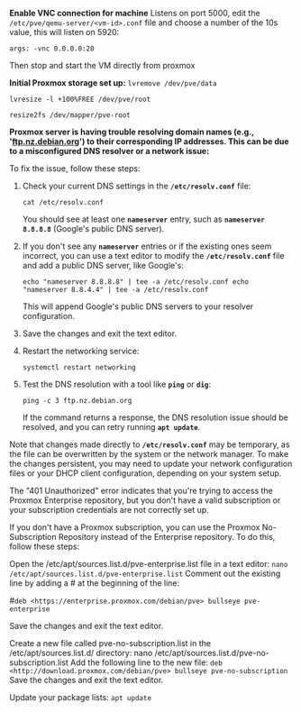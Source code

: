 **Enable VNC connection for machine**
Listens on port 5000, edit the `/etc/pve/qemu-server/<vm-id>.conf` file and choose a number of the 10s value, this will listen on 5920:
```
args: -vnc 0.0.0.0:20
```

Then stop and start the VM directly from proxmox

**Initial Proxmox storage set up:** `lvremove /dev/pve/data`

`lvresize -l +100%FREE /dev/pve/root`

`resize2fs /dev/mapper/pve-root`

**Proxmox server is having trouble resolving domain names (e.g., '[ftp.nz.debian.org](http://ftp.nz.debian.org)') to their corresponding IP addresses. This can be due to a misconfigured DNS resolver or a network issue:**

To fix the issue, follow these steps:

1. Check your current DNS settings in the **`/etc/resolv.conf`** file:
    
    `cat /etc/resolv.conf`
    
    You should see at least one **`nameserver`** entry, such as **`nameserver 8.8.8.8`** (Google's public DNS server).
    
2. If you don't see any **`nameserver`** entries or if the existing ones seem incorrect, you can use a text editor to modify the **`/etc/resolv.conf`** file and add a public DNS server, like Google's:
    
    `echo "nameserver 8.8.8.8" | tee -a /etc/resolv.conf echo "nameserver 8.8.4.4" | tee -a /etc/resolv.conf`
    
    This will append Google's public DNS servers to your resolver configuration.
    
3. Save the changes and exit the text editor.
    
4. Restart the networking service:
    
    `systemctl restart networking`
    
5. Test the DNS resolution with a tool like **`ping`** or **`dig`**:
    
    `ping -c 3 ftp.nz.debian.org`
    
    If the command returns a response, the DNS resolution issue should be resolved, and you can retry running **`apt update`**.
    

Note that changes made directly to **`/etc/resolv.conf`** may be temporary, as the file can be overwritten by the system or the network manager. To make the changes persistent, you may need to update your network configuration files or your DHCP client configuration, depending on your system setup.

The "401 Unauthorized" error indicates that you're trying to access the Proxmox Enterprise repository, but you don't have a valid subscription or your subscription credentials are not correctly set up.

If you don't have a Proxmox subscription, you can use the Proxmox No-Subscription Repository instead of the Enterprise repository. To do this, follow these steps:

Open the /etc/apt/sources.list.d/pve-enterprise.list file in a text editor: `nano /etc/apt/sources.list.d/pve-enterprise.list` Comment out the existing line by adding a # at the beginning of the line:

#`deb <https://enterprise.proxmox.com/debian/pve> bullseye pve-enterprise`

Save the changes and exit the text editor.

Create a new file called pve-no-subscription.list in the /etc/apt/sources.list.d/ directory: nano /etc/apt/sources.list.d/pve-no-subscription.list Add the following line to the new file: `deb <http://download.proxmox.com/debian/pve> bullseye pve-no-subscription` Save the changes and exit the text editor.

Update your package lists: `apt update`
